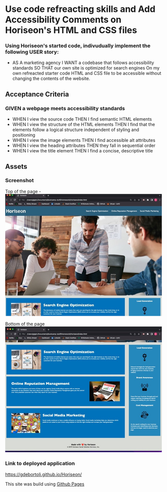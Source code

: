 # Use code refreacting skills and Add Accessibility Comments on Horiseon's HTML and CSS files 

### Using Horiseon's started code, indivudually implement the following USER story: 

* AS A marketing agency I WANT a codebase that follows accessibility standards SO THAT our own site is optimized for search engines On my own refreacted starter code HTML and CSS file to be accessible without changing the contents of the website. 

## Acceptance Criteria 

### GIVEN a webpage meets accessibility standards

* WHEN I view the source code THEN I find semantic HTML elements
* WHEN I view the structure of the HTML elements THEN I find that the elements follow a logical structure independent of styling and positioning
* WHEN I view the image elements THEN I find accessible alt attributes
* WHEN I view the heading attributes THEN they fall in sequential order
* WHEN I view the title element THEN I find a concise, descriptive title

## Assets 

### Screenshot

Top of the page - 
![](./assets/images/Top.jpeg)

Bottom of the page
![](./assets/images/Bottom.jpeg)


### Link to deployed application

https://gdebortoli.github.io/Horiseon/

This site was build using [Github Pages](https://gdebortoli.github.io/Horiseon/)



     
 



